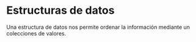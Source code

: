 # Estructuras de datos
Una estructura de datos nos permite ordenar la información mediante un colecciones de valores.